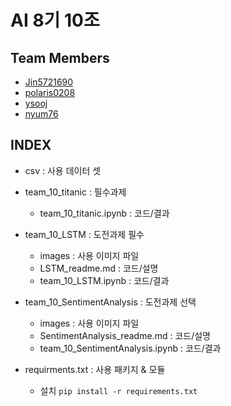 # AI 8기 10조
## Team Members
- [Jin5721690](https://github.com/Jin5721690)
- [polaris0208](https://github.com/polaris0208)
- [ysooj](https://github.com/ysooj)
- [nyum76](https://github.com/nyum76)

## INDEX
- csv : 사용 데이터 셋

- team_10_titanic : 필수과제
  - team_10_titanic.ipynb : 코드/결과

- team_10_LSTM : 도전과제 필수
  - images : 사용 이미지 파일
  - LSTM_readme.md : 코드/설명
  - team_10_LSTM.ipynb : 코드/결과

- team_10_SentimentAnalysis : 도전과제 선택
  - images : 사용 이미지 파일
  - SentimentAnalysis_readme.md : 코드/설명
  - team_10_SentimentAnalysis.ipynb : 코드/결과
  
- requirments.txt : 사용 패키지 & 모듈
  - 설치 `pip install -r requirements.txt`



